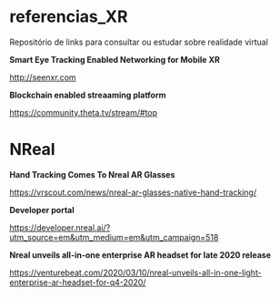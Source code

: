# referencias_XR
Repositório de links para consultar ou estudar sobre realidade virtual

<b> Smart Eye Tracking Enabled Networking for Mobile XR</b>

http://seenxr.com

<b>Blockchain enabled streaaming platform</b>

https://community.theta.tv/stream/#top


# NReal

<b>Hand Tracking Comes To Nreal AR Glasses</b>

https://vrscout.com/news/nreal-ar-glasses-native-hand-tracking/

<b>Developer portal</b>

https://developer.nreal.ai/?utm_source=em&utm_medium=em&utm_campaign=518

<b>Nreal unveils all-in-one enterprise AR headset for late 2020 release</b>

https://venturebeat.com/2020/03/10/nreal-unveils-all-in-one-light-enterprise-ar-headset-for-q4-2020/
